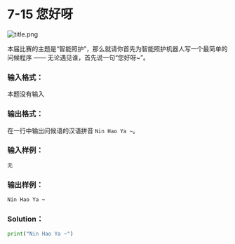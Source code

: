 # 7-15 您好呀

![title.png](https://images.ptausercontent.com/8b89fb4f-71ff-473b-aa85-17b0eb989356.png)

本届比赛的主题是“智能照护”，那么就请你首先为智能照护机器人写一个最简单的问候程序 —— 无论遇见谁，首先说一句“您好呀~”。

### 输入格式：

本题没有输入

### 输出格式：

在一行中输出问候语的汉语拼音 `Nin Hao Ya ~`。

### 输入样例：

```tex
无
```

### 输出样例：

```tex
Nin Hao Ya ~
```

### Solution：

```python
print("Nin Hao Ya ~")
```
